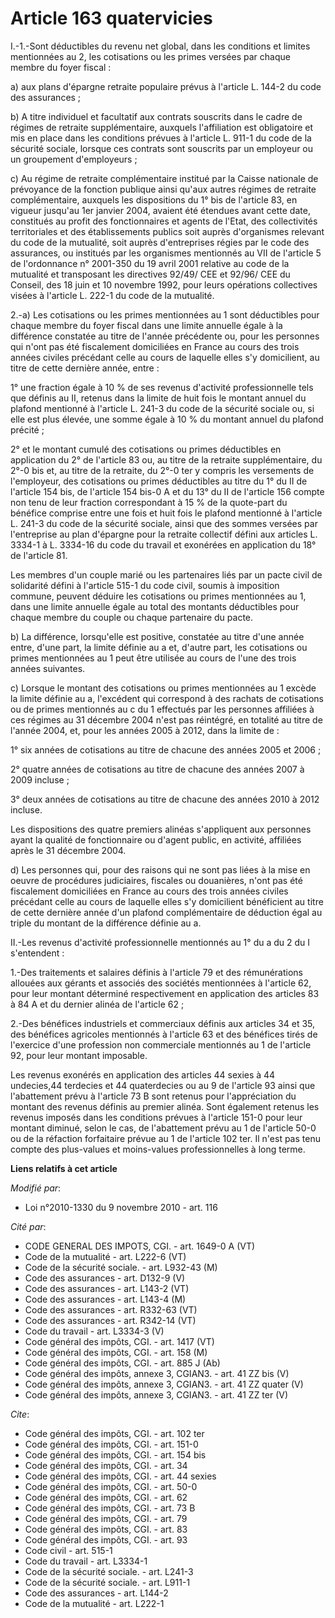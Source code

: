 # Article 163 quatervicies

I.-1.-Sont déductibles du revenu net global, dans les conditions et limites mentionnées au 2, les cotisations ou les primes
versées par chaque membre du foyer fiscal : 

a) aux plans d'épargne retraite populaire prévus à l'article L. 144-2 du code des assurances ; 

b) A titre individuel et facultatif aux contrats souscrits dans le cadre de régimes de retraite supplémentaire, auxquels
l'affiliation est obligatoire et mis en place dans les conditions prévues à l'article L. 911-1 du code de la sécurité
sociale, lorsque ces contrats sont souscrits par un employeur ou un groupement d'employeurs ; 

c) Au régime de retraite complémentaire institué par la Caisse nationale de prévoyance de la fonction publique ainsi qu'aux
autres régimes de retraite complémentaire, auxquels les dispositions du 1° bis de l'article 83, en vigueur jusqu'au 1er
janvier 2004, avaient été étendues avant cette date, constitués au profit des fonctionnaires et agents de l'Etat, des
collectivités territoriales et des établissements publics soit auprès d'organismes relevant du code de la mutualité, soit
auprès d'entreprises régies par le code des assurances, ou institués par les organismes mentionnés au VII de l'article 5 de
l'ordonnance n° 2001-350 du 19 avril 2001 relative au code de la mutualité et transposant les directives 92/49/ CEE et 92/96/
CEE du Conseil, des 18 juin et 10 novembre 1992, pour leurs opérations collectives visées à l'article L. 222-1 du code de la
mutualité. 

2.-a) Les cotisations ou les primes mentionnées au 1 sont déductibles pour chaque membre du foyer fiscal dans une limite
annuelle égale à la différence constatée au titre de l'année précédente ou, pour les personnes qui n'ont pas été fiscalement
domiciliées en France au cours des trois années civiles précédant celle au cours de laquelle elles s'y domicilient, au titre
de cette dernière année, entre : 

1° une fraction égale à 10 % de ses revenus d'activité professionnelle tels que définis au II, retenus dans la limite de huit
fois le montant annuel du plafond mentionné à l'article L. 241-3 du code de la sécurité sociale ou, si elle est plus élevée,
une somme égale à 10 % du montant annuel du plafond précité ; 

2° et le montant cumulé des cotisations ou primes déductibles en application du 2° de l'article 83 ou, au titre de la
retraite supplémentaire, du 2°-0 bis et, au titre de la retraite, du 2°-0 ter y compris les versements de l'employeur, des
cotisations ou primes déductibles au titre du 1° du II de l'article 154 bis, de l'article 154 bis-0 A et du 13° du II de
l'article 156 compte non tenu de leur fraction correspondant à 15 % de la quote-part du bénéfice comprise entre une fois et
huit fois le plafond mentionné à l'article L. 241-3 du code de la sécurité sociale, ainsi que des sommes versées par
l'entreprise au plan d'épargne pour la retraite collectif défini aux articles L. 3334-1 à L. 3334-16 du code du travail et
exonérées en application du 18° de l'article 81. 

Les membres d'un couple marié ou les partenaires liés par un pacte civil de solidarité défini à l'article 515-1 du code
civil, soumis à imposition commune, peuvent déduire les cotisations ou primes mentionnées au 1, dans une limite annuelle
égale au total des montants déductibles pour chaque membre du couple ou chaque partenaire du pacte. 

b) La différence, lorsqu'elle est positive, constatée au titre d'une année entre, d'une part, la limite définie au a et,
d'autre part, les cotisations ou primes mentionnées au 1 peut être utilisée au cours de l'une des trois années suivantes. 

c) Lorsque le montant des cotisations ou primes mentionnées au 1 excède la limite définie au a, l'excédent qui correspond à
des rachats de cotisations ou de primes mentionnés au c du 1 effectués par les personnes affiliées à ces régimes au 31
décembre 2004 n'est pas réintégré, en totalité au titre de l'année 2004, et, pour les années 2005 à 2012, dans la limite
de : 

1° six années de cotisations au titre de chacune des années 2005 et 2006 ; 

2° quatre années de cotisations au titre de chacune des années 2007 à 2009 incluse ; 

3° deux années de cotisations au titre de chacune des années 2010 à 2012 incluse. 

Les dispositions des quatre premiers alinéas s'appliquent aux personnes ayant la qualité de fonctionnaire ou d'agent public,
en activité, affiliées après le 31 décembre 2004. 

d) Les personnes qui, pour des raisons qui ne sont pas liées à la mise en oeuvre de procédures judiciaires, fiscales ou
douanières, n'ont pas été fiscalement domiciliées en France au cours des trois années civiles précédant celle au cours de
laquelle elles s'y domicilient bénéficient au titre de cette dernière année d'un plafond complémentaire de déduction égal au
triple du montant de la différence définie au a. 

II.-Les revenus d'activité professionnelle mentionnés au 1° du a du 2 du I s'entendent : 

1.-Des traitements et salaires définis à l'article 79 et des rémunérations allouées aux gérants et associés des sociétés
mentionnées à l'article 62, pour leur montant déterminé respectivement en application des articles 83 à 84 A et du dernier
alinéa de l'article 62 ;

2.-Des bénéfices industriels et commerciaux définis aux articles 34 et 35, des bénéfices agricoles mentionnés à l'article 63
et des bénéfices tirés de l'exercice d'une profession non commerciale mentionnés au 1 de l'article 92, pour leur montant
imposable. 

Les revenus exonérés en application des articles 44 sexies à 44 undecies,44 terdecies et 44 quaterdecies ou au 9 de l'article
93 ainsi que l'abattement prévu à l'article 73 B sont retenus pour l'appréciation du montant des revenus définis au premier
alinéa. Sont également retenus les revenus imposés dans les conditions prévues à l'article 151-0 pour leur montant diminué,
selon le cas, de l'abattement prévu au 1 de l'article 50-0 ou de la réfaction forfaitaire prévue au 1 de l'article 102 ter.
Il n'est pas tenu compte des plus-values et moins-values professionnelles à long terme.

**Liens relatifs à cet article**

_Modifié par_:

  - Loi n°2010-1330 du 9 novembre 2010 - art. 116

_Cité par_:

  - CODE GENERAL DES IMPOTS, CGI. - art. 1649-0 A (VT)
  - Code de la mutualité - art. L222-6 (VT)
  - Code de la sécurité sociale. - art. L932-43 (M)
  - Code des assurances - art. D132-9 (V)
  - Code des assurances - art. L143-2 (VT)
  - Code des assurances - art. L143-4 (M)
  - Code des assurances - art. R332-63 (VT)
  - Code des assurances - art. R342-14 (VT)
  - Code du travail - art. L3334-3 (V)
  - Code général des impôts, CGI. - art. 1417 (VT)
  - Code général des impôts, CGI. - art. 158 (M)
  - Code général des impôts, CGI. - art. 885 J (Ab)
  - Code général des impôts, annexe 3, CGIAN3. - art. 41 ZZ bis (V)
  - Code général des impôts, annexe 3, CGIAN3. - art. 41 ZZ quater (V)
  - Code général des impôts, annexe 3, CGIAN3. - art. 41 ZZ ter (V)

_Cite_:

  - Code général des impôts, CGI. - art. 102 ter
  - Code général des impôts, CGI. - art. 151-0
  - Code général des impôts, CGI. - art. 154 bis
  - Code général des impôts, CGI. - art. 34
  - Code général des impôts, CGI. - art. 44 sexies
  - Code général des impôts, CGI. - art. 50-0
  - Code général des impôts, CGI. - art. 62
  - Code général des impôts, CGI. - art. 73 B
  - Code général des impôts, CGI. - art. 79
  - Code général des impôts, CGI. - art. 83
  - Code général des impôts, CGI. - art. 93
  - Code civil - art. 515-1
  - Code du travail - art. L3334-1
  - Code de la sécurité sociale. - art. L241-3
  - Code de la sécurité sociale. - art. L911-1
  - Code des assurances - art. L144-2
  - Code de la mutualité - art. L222-1
